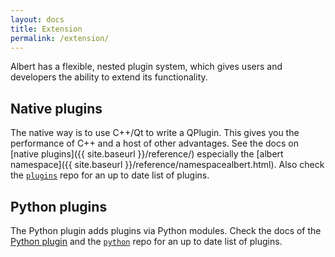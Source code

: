 ```yaml
---
layout: docs
title: Extension
permalink: /extension/
---
```


Albert has a flexible, nested plugin system, which gives users and developers the ability to extend its functionality.

## Native plugins

The native way is to use C++/Qt to write a QPlugin. This gives you the performance of C++ and a host of other advantages. See the docs on [native plugins]({{ site.baseurl }}/reference/) especially the [albert namespace]({{ site.baseurl }}/reference/namespacealbert.html). Also check the [`plugins`](https://github.com/albertlauncher/plugins) repo for an up to date list of plugins.

## Python plugins

The Python plugin adds plugins via Python modules. Check the docs of the [Python plugin](https://github.com/albertlauncher/python) and the [`python`](https://github.com/albertlauncher/python) repo for an up to date list of plugins.
